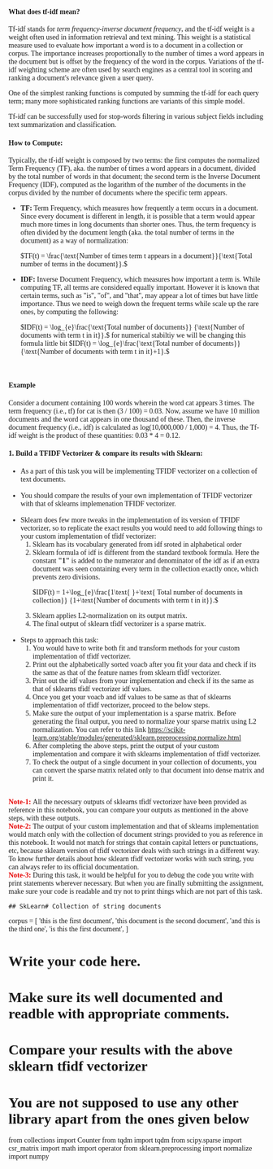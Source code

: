 <font face='georgia'>
    
   <h4><strong>What does tf-idf mean?</strong></h4>

   <p>    
Tf-idf stands for <em>term frequency-inverse document frequency</em>, and the tf-idf weight is a weight often used in information retrieval and text mining. This weight is a statistical measure used to evaluate how important a word is to a document in a collection or corpus. The importance increases proportionally to the number of times a word appears in the document but is offset by the frequency of the word in the corpus. Variations of the tf-idf weighting scheme are often used by search engines as a central tool in scoring and ranking a document's relevance given a user query.
</p>
    
   <p>
One of the simplest ranking functions is computed by summing the tf-idf for each query term; many more sophisticated ranking functions are variants of this simple model.
</p>
    
   <p>
Tf-idf can be successfully used for stop-words filtering in various subject fields including text summarization and classification.
</p>
    
</font>

<font face='georgia'>
    <h4><strong>How to Compute:</strong></h4>

Typically, the tf-idf weight is composed by two terms: the first computes the normalized Term Frequency (TF), aka. the number of times a word appears in a document, divided by the total number of words in that document; the second term is the Inverse Document Frequency (IDF), computed as the logarithm of the number of the documents in the corpus divided by the number of documents where the specific term appears.

 <ul>
    <li>
<strong>TF:</strong> Term Frequency, which measures how frequently a term occurs in a document. Since every document is different in length, it is possible that a term would appear much more times in long documents than shorter ones. Thus, the term frequency is often divided by the document length (aka. the total number of terms in the document) as a way of normalization: <br>

$TF(t) = \frac{\text{Number of times term t appears in a document}}{\text{Total number of terms in the document}}.$
</li>
<li>
<strong>IDF:</strong> Inverse Document Frequency, which measures how important a term is. While computing TF, all terms are considered equally important. However it is known that certain terms, such as "is", "of", and "that", may appear a lot of times but have little importance. Thus we need to weigh down the frequent terms while scale up the rare ones, by computing the following: <br>

$IDF(t) = \log_{e}\frac{\text{Total  number of documents}} {\text{Number of documents with term t in it}}.$
for numerical stabiltiy we will be changing this formula little bit
$IDF(t) = \log_{e}\frac{\text{Total  number of documents}} {\text{Number of documents with term t in it}+1}.$
</li>
</ul>

<br>
<h4><strong>Example</strong></h4>
<p>

Consider a document containing 100 words wherein the word cat appears 3 times. The term frequency (i.e., tf) for cat is then (3 / 100) = 0.03. Now, assume we have 10 million documents and the word cat appears in one thousand of these. Then, the inverse document frequency (i.e., idf) is calculated as log(10,000,000 / 1,000) = 4. Thus, the Tf-idf weight is the product of these quantities: 0.03 * 4 = 0.12.
</p>
</font>

<font face='georgia'>
    <h4><strong>1. Build a TFIDF Vectorizer & compare its results with Sklearn:</strong></h4>

<ul>
    <li> As a part of this task you will be implementing TFIDF vectorizer on a collection of text documents.</li>
    <br>
    <li> You should compare the results of your own implementation of TFIDF vectorizer with that of sklearns implemenation TFIDF vectorizer.</li>
    <br>
    <li> Sklearn does few more tweaks in the implementation of its version of TFIDF vectorizer, so to replicate the exact results you would need to add following things to your custom implementation of tfidf vectorizer:
       <ol>
        <li> Sklearn has its vocabulary generated from idf sroted in alphabetical order</li>
        <li> Sklearn formula of idf is different from the standard textbook formula. Here the constant <strong>"1"</strong> is added to the numerator and denominator of the idf as if an extra document was seen containing every term in the collection exactly once, which prevents zero divisions.
            
 $IDF(t) = 1+\log_{e}\frac{1\text{ }+\text{ Total  number of documents in collection}} {1+\text{Number of documents with term t in it}}.$
        </li>
        <li> Sklearn applies L2-normalization on its output matrix.</li>
        <li> The final output of sklearn tfidf vectorizer is a sparse matrix.</li>
    </ol>
    <br>
    <li>Steps to approach this task:
    <ol>
        <li> You would have to write both fit and transform methods for your custom implementation of tfidf vectorizer.</li>
        <li> Print out the alphabetically sorted voacb after you fit your data and check if its the same as that of the feature names from sklearn tfidf vectorizer. </li>
        <li> Print out the idf values from your implementation and check if its the same as that of sklearns tfidf vectorizer idf values. </li>
        <li> Once you get your voacb and idf values to be same as that of sklearns implementation of tfidf vectorizer, proceed to the below steps. </li>
        <li> Make sure the output of your implementation is a sparse matrix. Before generating the final output, you need to normalize your sparse matrix using L2 normalization. You can refer to this link https://scikit-learn.org/stable/modules/generated/sklearn.preprocessing.normalize.html </li>
        <li> After completing the above steps, print the output of your custom implementation and compare it with sklearns implementation of tfidf vectorizer.</li>
        <li> To check the output of a single document in your collection of documents,  you can convert the sparse matrix related only to that document into dense matrix and print it.</li>
        </ol>
    </li>
    <br>
   </ul>

  <p> <font color="#e60000"><strong>Note-1: </strong></font> All the necessary outputs of sklearns tfidf vectorizer have been provided as reference in this notebook, you can compare your outputs as mentioned in the above steps, with these outputs.<br>
   <font color="#e60000"><strong>Note-2: </strong></font> The output of your custom implementation and that of sklearns implementation would match only with the collection of document strings provided to you as reference in this notebook. It would not match for strings that contain capital letters or punctuations, etc, because sklearn version of tfidf vectorizer deals with such strings in a different way. To know further details about how sklearn tfidf vectorizer works with such string, you can always refer to its official documentation.<br>
   <font color="#e60000"><strong>Note-3: </strong></font> During this task, it would be helpful for you to debug the code you write with print statements wherever necessary. But when you are finally submitting the assignment, make sure your code is readable and try not to print things which are not part of this task.
    </p>
    
    
    ## SkLearn# Collection of string documents

  corpus = [
      'this is the first document',
      'this document is the second document',
      'and this is the third one',
      'is this the first document',
  ]
    
    
  # Write your code here.
# Make sure its well documented and readble with appropriate comments.
# Compare your results with the above sklearn tfidf vectorizer
# You are not supposed to use any other library apart from the ones given below

from collections import Counter
from tqdm import tqdm
from scipy.sparse import csr_matrix
import math
import operator
from sklearn.preprocessing import normalize
import numpy

